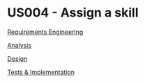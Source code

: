 # US004 - Assign a skill

[Requirements Engineering](01.requirements-engineering/Readme.md)

[Analysis](02.analysis/Readme.md)

[Design](../us011/03.design/Readme.md)

[Tests & Implementation](04.tests-and-implementation/Readme.md)